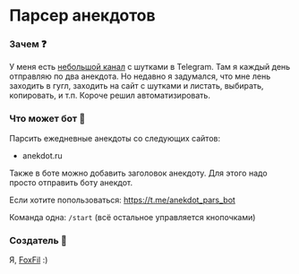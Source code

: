 # Парсер анекдотов

### Зачем ❓

У меня есть [небольшой канал](https://t.me/comedyhighlevel) с шутками в Telegram. Там я каждый день отправляю по два анекдота. Но недавно я задумался, что мне лень заходить в гугл, заходить на сайт с шутками и листать, выбирать, копировать, и т.п. Короче решил автоматизировать.

### Что может бот 🤖

Парсить ежедневные анекдоты со следующих сайтов:
- anekdot.ru

Также в боте можно добавить заголовок анекдоту. Для этого надо просто отправить боту анекдот.

Если хотите попользоваться: https://t.me/anekdot_pars_bot

Команда одна: `/start` (всё остальное управляется кнопочками)

### Создатель 🧡

Я, [FoxFil](https://github.com/foxfil) :)
